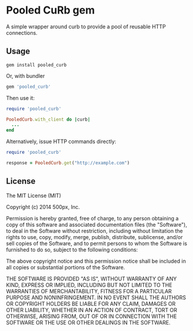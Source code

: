 Pooled CuRb gem
===============

A simple wrapper around curb to provide a pool of reusable HTTP connections.

Usage
-----

```
gem install pooled_curb
```

Or, with bundler

```ruby
gem 'pooled_curb'
```

Then use it:

```ruby
require 'pooled_curb'

PooledCurb.with_client do |curb|
  ...
end
```

Alternatively, issue HTTP commands directly:

```ruby
require 'pooled_curb'

response = PooledCurb.get("http://example.com")
```

License
-------

The MIT License (MIT)

Copyright (c) 2014 500px, Inc.

Permission is hereby granted, free of charge, to any person obtaining a copy
of this software and associated documentation files (the "Software"), to deal
in the Software without restriction, including without limitation the rights
to use, copy, modify, merge, publish, distribute, sublicense, and/or sell
copies of the Software, and to permit persons to whom the Software is
furnished to do so, subject to the following conditions:

The above copyright notice and this permission notice shall be included in
all copies or substantial portions of the Software.

THE SOFTWARE IS PROVIDED "AS IS", WITHOUT WARRANTY OF ANY KIND, EXPRESS OR
IMPLIED, INCLUDING BUT NOT LIMITED TO THE WARRANTIES OF MERCHANTABILITY,
FITNESS FOR A PARTICULAR PURPOSE AND NONINFRINGEMENT. IN NO EVENT SHALL THE
AUTHORS OR COPYRIGHT HOLDERS BE LIABLE FOR ANY CLAIM, DAMAGES OR OTHER
LIABILITY, WHETHER IN AN ACTION OF CONTRACT, TORT OR OTHERWISE, ARISING FROM,
OUT OF OR IN CONNECTION WITH THE SOFTWARE OR THE USE OR OTHER DEALINGS IN
THE SOFTWARE.
